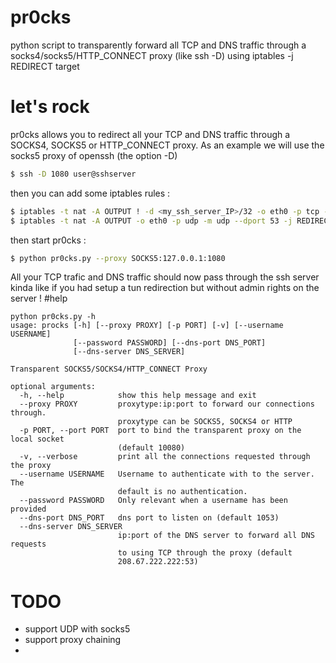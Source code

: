 # pr0cks
python script to transparently forward all TCP and DNS traffic through a socks4/socks5/HTTP_CONNECT proxy (like ssh -D) using iptables -j REDIRECT target

# let's rock
pr0cks allows you to redirect all your TCP and DNS traffic through a SOCKS4, SOCKS5 or HTTP_CONNECT proxy. 
As an example we will use the socks5 proxy of openssh (the option -D)
```bash
$ ssh -D 1080 user@sshserver
```
then you can add some iptables rules :
```bash
$ iptables -t nat -A OUTPUT ! -d <my_ssh_server_IP>/32 -o eth0 -p tcp -m tcp -j REDIRECT --to-ports 10080
$ iptables -t nat -A OUTPUT -o eth0 -p udp -m udp --dport 53 -j REDIRECT --to-ports 1053
```
then start pr0cks :
```bash
$ python pr0cks.py --proxy SOCKS5:127.0.0.1:1080
```
All your TCP trafic and DNS traffic should now pass through the ssh server kinda like if you had setup a tun redirection but without admin rights on the server !
#help
```text
python pr0cks.py -h
usage: procks [-h] [--proxy PROXY] [-p PORT] [-v] [--username USERNAME]
              [--password PASSWORD] [--dns-port DNS_PORT]
              [--dns-server DNS_SERVER]

Transparent SOCKS5/SOCKS4/HTTP_CONNECT Proxy

optional arguments:
  -h, --help            show this help message and exit
  --proxy PROXY         proxytype:ip:port to forward our connections through.
                        proxytype can be SOCKS5, SOCKS4 or HTTP
  -p PORT, --port PORT  port to bind the transparent proxy on the local socket
                        (default 10080)
  -v, --verbose         print all the connections requested through the proxy
  --username USERNAME   Username to authenticate with to the server. The
                        default is no authentication.
  --password PASSWORD   Only relevant when a username has been provided
  --dns-port DNS_PORT   dns port to listen on (default 1053)
  --dns-server DNS_SERVER
                        ip:port of the DNS server to forward all DNS requests
                        to using TCP through the proxy (default
                        208.67.222.222:53)
```
# TODO
- support UDP with socks5
- support proxy chaining
- 
